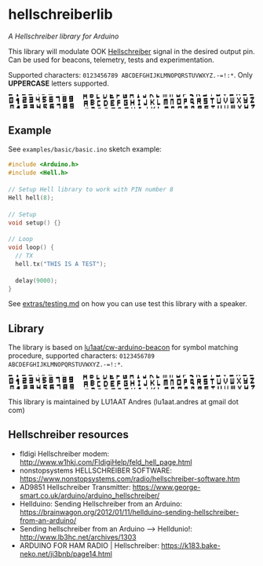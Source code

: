 # hellschreiberlib

*A Hellschreiber library for Arduino*

This library will modulate OOK [Hellschreiber](https://en.wikipedia.org/wiki/Hellschreiber) signal in the desired output pin. Can be used for beacons, telemetry, tests and experimentation.

Supported characters: `0123456789 ABCDEFGHIJKLMNOPQRSTUVWXYZ.-=!:*`. Only **UPPERCASE** letters supported.

![Sample of supported characters](extras/sample.png)

## Example

See `examples/basic/basic.ino` sketch example:

```cpp
#include <Arduino.h>
#include <Hell.h>

// Setup Hell library to work with PIN number 8
Hell hell(8);

// Setup
void setup() {}

// Loop
void loop() {
  // TX
  hell.tx("THIS IS A TEST");

  delay(9000);
}
```

See [extras/testing.md](extras/testing.md) on how you can use test this library with a speaker.


## Library

The library is based on [lu1aat/cw-arduino-beacon](https://github.com/lu1aat/cw-arduino-beacon) for symbol matching procedure, supported characters: `0123456789 ABCDEFGHIJKLMNOPQRSTUVWXYZ.-=!:*`.

![Sample of supported characters](extras/sample.png)

This library is maintained by LU1AAT Andres (lu1aat.andres at gmail dot com)


## Hellschreiber resources

- fldigi Hellschreiber modem: http://www.w1hkj.com/FldigiHelp/feld_hell_page.html
- nonstopsystems HELLSCHREIBER SOFTWARE: https://www.nonstopsystems.com/radio/hellschreiber-software.htm
- AD9851 Hellschreiber Transmitter: https://www.george-smart.co.uk/arduino/arduino_hellschreiber/
- Hellduino: Sending Hellschreiber from an Arduino: https://brainwagon.org/2012/01/11/hellduino-sending-hellschreiber-from-an-arduino/
- Sending hellschreiber from an Arduino –> Helldunio!: http://www.lb3hc.net/archives/1303
- ARDUINO FOR HAM RADIO | Hellschreiber: https://k183.bake-neko.net/ji3bnb/page14.html